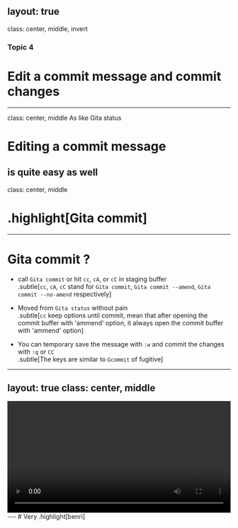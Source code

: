 layout: true
---
class: center, middle, invert
### Topic 4
# Edit a commit message and commit changes
---
class: center, middle
As like Gita status
# Editing a commit message
is quite easy as well
---
class: center, middle
# .highlight[Gita commit]
---
# Gita commit ?

- call `Gita commit` or hit `cc`, `cA`, or `cC` in staging buffer<br>
  .subtle[`cc`, `cA`, `cC` stand for `Gita commit`, `Gita commit --amend`, `Gita commit --no-amend` respectively]

- Moved from `Gita status` without pain<br>
  .subtle[`cc` keep options until commit, mean that after opening the commit buffer with 'ammend' option, it always open the commit buffer with 'ammend' option]

- You can temporary save the message with `:w` and commit the changes with `:q` or `CC`<br>
  .subtle[The keys are similar to `Gcommit` of fugitive]
---
layout: true
class: center, middle
---
<video controls style="width: 100%">
  <source src="img/gita_commit.webm">
</video>
---
# Very .highlight[benri]

